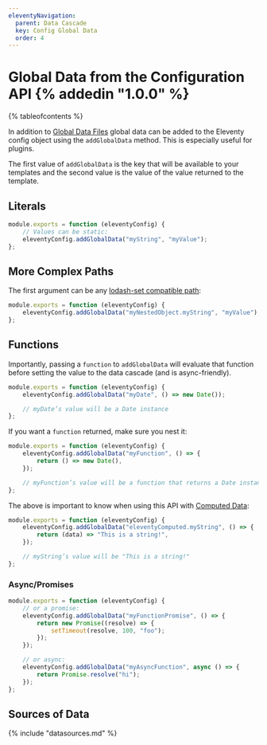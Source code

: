 ```yaml
---
eleventyNavigation:
  parent: Data Cascade
  key: Config Global Data
  order: 4
---
```


# Global Data from the Configuration API {% addedin "1.0.0" %}

{% tableofcontents %}

In addition to [Global Data Files](/docs/data-global/) global data can be added to the Eleventy config object using the `addGlobalData` method. This is especially useful for plugins.

The first value of `addGlobalData` is the key that will be available to your templates and the second value is the value of the value returned to the template.

## Literals

```js
module.exports = function (eleventyConfig) {
	// Values can be static:
	eleventyConfig.addGlobalData("myString", "myValue");
};
```

## More Complex Paths

The first argument can be any [lodash-set compatible path](https://lodash.com/docs/4.17.15#set):

```js
module.exports = function (eleventyConfig) {
	eleventyConfig.addGlobalData("myNestedObject.myString", "myValue");
};
```


## Functions

Importantly, passing a `function` to `addGlobalData` will evaluate that function before setting the value to the data cascade (and is async-friendly).

```js
module.exports = function (eleventyConfig) {
	eleventyConfig.addGlobalData("myDate", () => new Date());

	// myDate’s value will be a Date instance
};
```

If you want a `function` returned, make sure you nest it:

```js
module.exports = function (eleventyConfig) {
	eleventyConfig.addGlobalData("myFunction", () => {
		return () => new Date(),
	});

	// myFunction’s value will be a function that returns a Date instance
};
```

The above is important to know when using this API with [Computed Data](/docs/data-computed/#using-javascript):

```js
module.exports = function (eleventyConfig) {
	eleventyConfig.addGlobalData("eleventyComputed.myString", () => {
		return (data) => "This is a string!",
	});

	// myString’s value will be "This is a string!"
};
```


### Async/Promises

```js
module.exports = function (eleventyConfig) {
	// or a promise:
	eleventyConfig.addGlobalData("myFunctionPromise", () => {
		return new Promise((resolve) => {
			setTimeout(resolve, 100, "foo");
		});
	});

	// or async:
	eleventyConfig.addGlobalData("myAsyncFunction", async () => {
		return Promise.resolve("hi");
	});
};
```

## Sources of Data

{% include "datasources.md" %}
